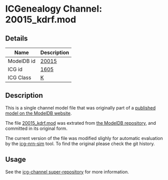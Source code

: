 # ICGenealogy Channel: 20015\_kdrf.mod

## Details

Name | Description
---- | -----------
ModelDB id | [20015](http://senselab.med.yale.edu/ModelDB/ShowModel.cshtml?model=20015)
ICG id | [1605](http://icg.neurotheory.ox.ac.uk/channels/1/1605)
ICG Class | [K](http://icg.neurotheory.ox.ac.uk/channels/1)

## Description

This is a single channel model file that was originally part of a [published model on the ModelDB website](http://senselab.med.yale.edu/ModelDB/ShowModel.cshtml?model=20015).


The file [20015\_kdrf.mod](20015_kdrf.mod) was extrated from [the ModelDB repository](http://senselab.med.yale.edu/ModelDB/ShowModel.cshtml?model=20015), and committed in its original form.

The current version of the file was modified slighly for automatic evaluation by the [icg-nrn-sim](https://github.com/icgenealogy/icg-nrn-sim) tool. To find the original please check the git history.


## Usage

See the [icg-channel super-repository](https://github.com/icgenealogy/icg-channels) for more information.